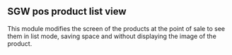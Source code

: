 ## SGW pos product list view

This module modifies the screen of the products at the point of sale to see them in list
mode, saving space and without displaying the image of the product.
